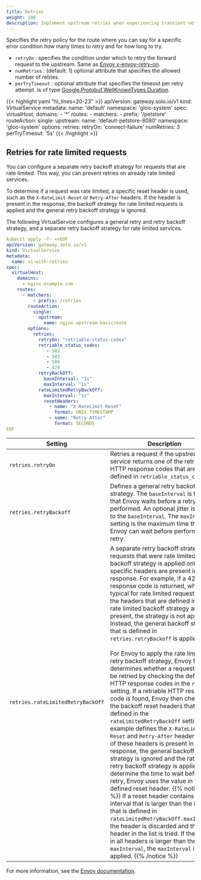 ```yaml
---
title: Retries
weight: 100
description: Implement upstream retries when experiencing transient network errors
---
```


Specifies the retry policy for the route where you can say for a specific error condition how many times to retry and
for how long to try.

* `retryOn` : specifies the condition under which to retry the forward request to the upstream. Same as [Envoy x-envoy-retry-on](https://www.envoyproxy.io/docs/envoy/latest/configuration/http/http_filters/router_filter#x-envoy-retry-on).
* `numRetries` : (default: 1) optional attribute that specifies the allowed number of retries.
* `perTryTimeout` : optional attribute that specifies the timeout per retry attempt. Is of type [Google.Protobuf.WellKnownTypes.Duration](https://developers.google.com/protocol-buffers/docs/reference/csharp/class/google/protobuf/well-known-types/duration).

{{< highlight yaml "hl_lines=20-23" >}}
apiVersion: gateway.solo.io/v1
kind: VirtualService
metadata:
  name: 'default'
  namespace: 'gloo-system'
spec:
  virtualHost:
    domains:
    - '*'
    routes:
    - matchers:
       - prefix: '/petstore'
      routeAction:
        single:
          upstream:
            name: 'default-petstore-8080'
            namespace: 'gloo-system'
      options:
        retries:
          retryOn: 'connect-failure'
          numRetries: 3
          perTryTimeout: '5s'
{{< /highlight >}}

## Retries for rate limited requests

You can configure a separate retry backoff strategy for requests that are rate limited. This way, you can prevent retries on already rate limited services. 

To determine if a request was rate limited, a specific reset header is used, such as the `X-RateLimit-Reset` or `Retry-After` headers. If the header is present in the response, the backoff strategy for rate limited requests is applied and the general retry backoff strategy is ignored.

The following VirtualService configures a general retry and retry backoff strategy, and a separate retry backoff strategy for rate limited services. 

```yaml
kubectl apply -f- <<EOF
apiVersion: gateway.solo.io/v1
kind: VirtualService
metadata:
  name: vs-with-retries
spec:
  virtualHost:
    domains:
      - nginx.example.com
    routes:
      - matchers:
          - prefix: /retries
        routeAction:
          single:
            upstream:
              name: nginx-upstream-basicroute
        options:
          retries:
            retryOn: "retriable-status-codes"
            retriable_status_codes:
               - 502
               - 503
               - 504
               - 429
            retryBackOff:
              baseInterval: "1s"
              maxInterval: "1s"
            rateLimitedRetryBackOff:
              maxInterval: "1s"
              resetHeaders:
                - name: "X-RateLimit-Reset"
                  format: UNIX_TIMESTAMP
                - name: "Retry-After"
                  format: SECONDS
EOF
```

| Setting | Description | 
| -- | -- | 
| `retries.retryOn` | Retries a request if the upstream service returns one of the retriable HTTP response codes that are defined in `retriable_status_codes`.  | 
| `retries.retryBackoff` |Defines a general retry backoff strategy. The `baseInterval` is the time that Envoy waits before a retry is performed. An optional jitter is applied to the `baseInterval`. The `maxInterval` setting is the maximum time that Envoy can wait before performing a retry.  | 
| `retries.rateLimitedRetryBackOff` | A separate retry backoff strategy for requests that were rate limited. The backoff strategy is applied only when specific headers are present in the response. For example, if a 429 HTTP response code is returned, which is typical for rate limited requests, but the headers that are defined in the rate limited backoff strategy are not present, the strategy is not applied. Instead, the general backoff strategy that is defined in `retries.retryBackoff` is applied. </br> </br> For Envoy to apply the rate limited retry backoff strategy, Envoy first determines whether a request must be retried by checking the defined HTTP response codes in the `retryOn` setting. If a retriable HTTP response code is found, Envoy then checks for the backoff reset headers that are defined in the `rateLimitedRetryBackOff` setting. This example defines the  `X-RateLimit-Reset` and `Retry-After` headers. If one of these headers is present in a response, the general backoff strategy is ignored and the rate limited retry backoff strategy is applied. To determine the time to wait before a retry, Envoy uses the value in the defined reset header. {{% notice note %}} If a reset header contains an interval that is larger than the interval that is defined in `rateLimitedRetryBackOff.maxInterval`, the header is discarded and the next header in the list is tried. If the interval in all headers is larger than the `maxInterval`, the `maxInterval` is applied. {{% /notice %}}| 

For more information, see the [Envoy documentation](https://www.envoyproxy.io/docs/envoy/latest/api-v3/config/route/v3/route_components.proto#envoy-v3-api-field-config-route-v3-retrypolicy-rate-limited-retry-back-off). 
